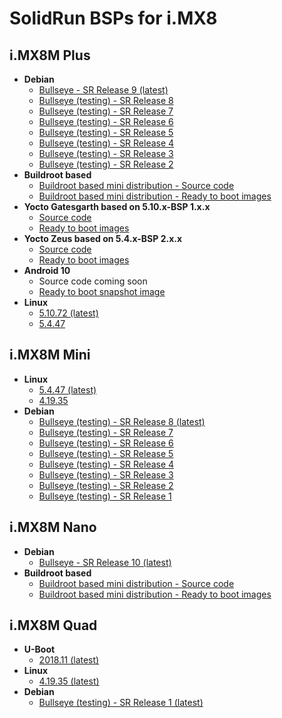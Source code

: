 # SolidRun BSPs for i.MX8

## i.MX8M Plus

- **Debian**
  - [Bullseye - SR Release 9 (latest)](https://github.com/SolidRun/documentation/blob/bsp/imx8/debian-11_sr9.md)
  - [Bullseye (testing) - SR Release 8](https://github.com/SolidRun/documentation/blob/bsp/imx8/debian-11_sr8.md)
  - [Bullseye (testing) - SR Release 7](https://github.com/SolidRun/documentation/blob/bsp/imx8/debian-11_sr7.md)
  - [Bullseye (testing) - SR Release 6](https://github.com/SolidRun/documentation/blob/bsp/imx8/debian-11_sr6.md)
  - [Bullseye (testing) - SR Release 5](https://github.com/SolidRun/documentation/blob/bsp/imx8/debian-11_sr5.md)
  - [Bullseye (testing) - SR Release 4](https://github.com/SolidRun/documentation/blob/bsp/imx8/debian-11_sr4.md)
  - [Bullseye (testing) - SR Release 3](https://github.com/SolidRun/documentation/blob/bsp/imx8/debian-11_sr3.md)
  - [Bullseye (testing) - SR Release 2](https://github.com/SolidRun/documentation/blob/bsp/imx8/debian-11_sr2.md)
- **Buildroot based**
  - [Buildroot based mini distribution - Source code](https://github.com/SolidRun/imx8mp_build)
  - [Buildroot based mini distribution - Ready to boot images](https://images.solid-run.com/IMX8/imx8mp_build)
- **Yocto Gatesgarth based on 5.10.x-BSP 1.x.x**
    - [Source code](https://github.com/SolidRun/meta-solidrun-arm-imx8/tree/gatesgarth-imx8mp)
    - [Ready to boot images](https://images.solid-run.com/IMX8/imx8mp_yocto_gategarth-5.10.9-1.1.0)
- **Yocto Zeus based on 5.4.x-BSP 2.x.x**
  - [Source code](https://github.com/SolidRun/meta-solidrun-arm-imx8/tree/zeus-imx8mp)
  - [Ready to boot images](https://images.solid-run.com/IMX8/imx8mp_yocto_zeus-5.4.x-2.x.0)
- **Android 10**
  - Source code coming soon
  - [Ready to boot snapshot image](https://images.solid-run.com/IMX8/Android)
- **Linux**
  - [5.10.72 (latest)](https://github.com/SolidRun/linux-stable/tree/lf-5.10.72-2.2.0-sr)
  - [5.4.47](https://github.com/SolidRun/linux-stable/tree/linux-5.4.y-imx8)

## i.MX8M Mini

- **Linux**
  - [5.4.47 (latest)](https://github.com/SolidRun/linux-stable/tree/linux-5.4.y-imx8)
  - [4.19.35](https://github.com/SolidRun/linux-stable/tree/linux-4.19.y-imx8)
- **Debian**
  - [Bullseye (testing) - SR Release 8 (latest)](https://github.com/SolidRun/documentation/blob/bsp/imx8/debian-11_sr8.md)
  - [Bullseye (testing) - SR Release 7](https://github.com/SolidRun/documentation/blob/bsp/imx8/debian-11_sr7.md)
  - [Bullseye (testing) - SR Release 6](https://github.com/SolidRun/documentation/blob/bsp/imx8/debian-11_sr6.md)
  - [Bullseye (testing) - SR Release 5](https://github.com/SolidRun/documentation/blob/bsp/imx8/debian-11_sr5.md)
  - [Bullseye (testing) - SR Release 4](https://github.com/SolidRun/documentation/blob/bsp/imx8/debian-11_sr4.md)
  - [Bullseye (testing) - SR Release 3](https://github.com/SolidRun/documentation/blob/bsp/imx8/debian-11_sr3.md)
  - [Bullseye (testing) - SR Release 2](https://github.com/SolidRun/documentation/blob/bsp/imx8/debian-11_sr2.md)
  - [Bullseye (testing) - SR Release 1](https://github.com/SolidRun/documentation/blob/bsp/imx8/debian-11_sr.md)

## i.MX8M Nano

- **Debian**
  - [Bullseye - SR Release 10 (latest)](https://github.com/SolidRun/documentation/blob/bsp/imx8/debian-11_sr10.md)
- **Buildroot based**
  - [Buildroot based mini distribution - Source code](https://github.com/SolidRun/imx8mp_build/tree/imx8mn)
  - [Buildroot based mini distribution - Ready to boot images](https://images.solid-run.com/IMX8/imx8mn_compact_build)

## i.MX8M Quad

- **U-Boot**
  - [2018.11 (latest)](https://github.com/SolidRun/u-boot/tree/v2018.11-solidrun-1gb)
- **Linux**
  - [4.19.35 (latest)](https://github.com/SolidRun/linux-stable/tree/linux-4.19.y-imx8)
- **Debian**
  - [Bullseye (testing) - SR Release 1 (latest)](https://github.com/SolidRun/documentation/blob/bsp/imx8/debian-11_sr.md)
